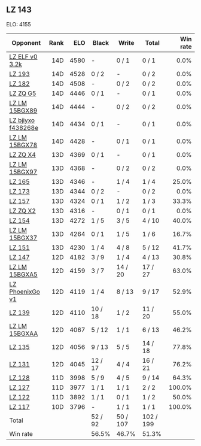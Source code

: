## LZ 143 ##

ELO: 4155

Opponent | Rank | ELO | Black | Write | Total | Win rate
---------|-----:|----:|-------|-------|-------|-------:
[LZ ELF v0 3.2k](LZ%20ELF%20v0%203.2k.md) | 14D | 4580 | - | 0 / 1 | 0 / 1 | 0.0%
[LZ 193](LZ%20193.md) | 14D | 4528 | 0 / 2 | - | 0 / 2 | 0.0%
[LZ 182](LZ%20182.md) | 14D | 4508 | - | 0 / 2 | 0 / 2 | 0.0%
[LZ ZQ G5](LZ%20ZQ%20G5.md) | 14D | 4446 | 0 / 1 | - | 0 / 1 | 0.0%
[LZ LM 15BGX89](LZ%20LM%2015BGX89.md) | 14D | 4444 | - | 0 / 2 | 0 / 2 | 0.0%
[LZ bjiyxo f438268e](LZ%20bjiyxo%20f438268e.md) | 14D | 4434 | 0 / 1 | - | 0 / 1 | 0.0%
[LZ LM 15BGX78](LZ%20LM%2015BGX78.md) | 14D | 4428 | - | 0 / 1 | 0 / 1 | 0.0%
[LZ ZQ X4](LZ%20ZQ%20X4.md) | 13D | 4369 | 0 / 1 | - | 0 / 1 | 0.0%
[LZ LM 15BGX97](LZ%20LM%2015BGX97.md) | 13D | 4368 | - | 0 / 2 | 0 / 2 | 0.0%
[LZ 165](LZ%20165.md) | 13D | 4346 | - | 1 / 4 | 1 / 4 | 25.0%
[LZ 173](LZ%20173.md) | 13D | 4344 | 0 / 2 | - | 0 / 2 | 0.0%
[LZ 157](LZ%20157.md) | 13D | 4324 | 0 / 1 | 1 / 2 | 1 / 3 | 33.3%
[LZ ZQ X2](LZ%20ZQ%20X2.md) | 13D | 4316 | - | 0 / 1 | 0 / 1 | 0.0%
[LZ 154](LZ%20154.md) | 13D | 4272 | 1 / 5 | 3 / 5 | 4 / 10 | 40.0%
[LZ LM 15BGX37](LZ%20LM%2015BGX37.md) | 13D | 4264 | 0 / 1 | 1 / 5 | 1 / 6 | 16.7%
[LZ 151](LZ%20151.md) | 13D | 4230 | 1 / 4 | 4 / 8 | 5 / 12 | 41.7%
[LZ 147](LZ%20147.md) | 12D | 4182 | 3 / 9 | 1 / 4 | 4 / 13 | 30.8%
[LZ LM 15BGXA5](LZ%20LM%2015BGXA5.md) | 12D | 4159 | 3 / 7 | 14 / 20 | 17 / 27 | 63.0%
[LZ PhoenixGo v1](LZ%20PhoenixGo%20v1.md) | 12D | 4119 | 1 / 4 | 8 / 13 | 9 / 17 | 52.9%
[LZ 139](LZ%20139.md) | 12D | 4110 | 10 / 18 | 1 / 2 | 11 / 20 | 55.0%
[LZ LM 15BGXAA](LZ%20LM%2015BGXAA.md) | 12D | 4067 | 5 / 12 | 1 / 1 | 6 / 13 | 46.2%
[LZ 135](LZ%20135.md) | 12D | 4056 | 9 / 13 | 5 / 5 | 14 / 18 | 77.8%
[LZ 131](LZ%20131.md) | 12D | 4045 | 12 / 17 | 4 / 4 | 16 / 21 | 76.2%
[LZ 128](LZ%20128.md) | 11D | 3998 | 5 / 9 | 4 / 5 | 9 / 14 | 64.3%
[LZ 127](LZ%20127.md) | 11D | 3977 | 1 / 1 | 1 / 1 | 2 / 2 | 100.0%
[LZ 122](LZ%20122.md) | 11D | 3892 | 1 / 1 | 0 / 1 | 1 / 2 | 50.0%
[LZ 117](LZ%20117.md) | 10D | 3796 | - | 1 / 1 | 1 / 1 | 100.0%
Total | | | 52 / 92 | 50 / 107 | 102 / 199 | 
Win rate| | | 56.5% | 46.7% | 51.3% | 
